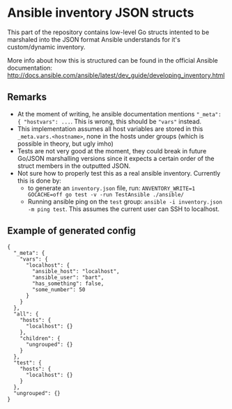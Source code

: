 # Ansible inventory JSON structs

This part of the repository contains low-level Go structs intented to be marshaled into the JSON format Ansible understands for it's custom/dynamic inventory.

More info about how this is structured can be found in the official Ansible documentation: http://docs.ansible.com/ansible/latest/dev_guide/developing_inventory.html

## Remarks

* At the moment of writing, he ansible documentation mentions `"_meta": { "hostvars": ...`. This is wrong, this should be `"vars"` instead.
* This implementation assumes all host variables are stored in this `_meta.vars.<hostname>`, none in the hosts under groups (which is possible in theory, but ugly imho)
* Tests are not very good at the moment, they could break in future Go/JSON marshalling versions since it expects a certain order of the struct members in the outputted JSON.
* Not sure how to properly test this as a real ansible inventory. Currently this is done by:
  * to generate an `inventory.json` file, run: `ANVENTORY_WRITE=1 GOCACHE=off go test -v -run TestAnsible ./ansible/`
  * Running ansible ping on the `test` group: `ansible -i inventory.json -m ping test`. This assumes the current user can SSH to localhost.

## Example of generated config

```
{
  "_meta": {
    "vars": {
      "localhost": {
        "ansible_host": "localhost",
        "ansible_user": "bart",
        "has_something": false,
        "some_number": 50
      }
    }
  },
  "all": {
    "hosts": {
      "localhost": {}
    },
    "children": {
      "ungrouped": {}
    }
  },
  "test": {
    "hosts": {
      "localhost": {}
    }
  },
  "ungrouped": {}
}
```